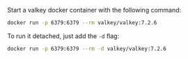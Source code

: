Start a valkey docker container with the following command:
```bash
docker run -p 6379:6379 --rm valkey/valkey:7.2.6
```

To run it detached, just add the `-d` flag:
```bash
docker run -p 6379:6379 --rm -d valkey/valkey:7.2.6
```

